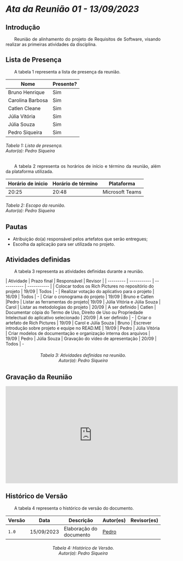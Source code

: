 # ***Ata da Reunião 01 - 13/09/2023***

## **Introdução**
<p align="justify">
&emsp;&emsp;Reunião de alinhamento do projeto de Requisitos de Software, visando realizar as primeiras atividades da disciplina.
</p>

## **Lista de Presença**
<p align="justify">
&emsp;&emsp;A tabela 1 representa a lista de presença da reunião.
</p>

| Nome | Presente? |
|---------------|----|
|Bruno Henrique| Sim |
|Carolina Barbosa| Sim |
|Catlen Cleane| Sim | 
|Júlia Vitória| Sim |
|Júlia Souza| Sim |
|Pedro Siqueira| Sim |
<h6> Tabela 1: Lista de presença.
<br> Autor(a): Pedro Siqueira </h6>

<p align="justify">
&emsp;&emsp;A tabela 2 representa os horários de início e término da reunião, além da plataforma utilizada.
</p>

| Horário de inicio | Horário de término | Plataforma |
|--------------|-----------|---------|
|20:25|20:48|Microsoft Teams|
<h6> Tabela 2: Escopo da reunião.
<br> Autor(a): Pedro Siqueira </h6>

## **Pautas**
<ul>
<li> Atribuição do(a) responsável pelos artefatos que serão entregues;</li>
<li> Escolha da aplicação para ser utilizada no projeto.</li>
</ul>

## **Atividades definidas**
<p align="justify">
&emsp;&emsp;A tabela 3 representa as atividades definidas durante a reunião.
</p>
| Atividade | Prazo final | Responsável | Revisor |
| --------- | ----------- | ----------- | ----------- |
| Colocar todos os Rich Pictures no repositório do projeto | 19/09 | Todos | -
| Realizar votação do aplicativo para o projeto | 16/09 | Todos | -
| Criar o cronograma do projeto | 19/09 | Bruno e Catlen |Pedro
| Listar as ferramentas do projeto| 19/09 | Júlia Vitória e Júlia Souza | Carol
| Listar as metodologias do projeto | 20/09 | A ser definido | Catlen
| Documentar cópia do Termo de Uso, Direito de Uso ou Propriedade Intelectual do aplicativo selecionado | 20/09 | A ser definido | - 
| Criar o artefato de Rich Pictures | 19/09 | Carol e Júlia Souza | Bruno
| Escrever introdução sobre projeto e equipe no READ.ME | 19/09 | Pedro | Júlia Vitória
| Criar modelos de documentação e organização interna dos arquivos | 19/09 | Pedro | Júlia Souza
| Gravação do vídeo de apresentação | 20/09 | Todos | -
<h6 align = "center"> Tabela 3: Atividades definidas na reunião.
<br> Autor(a): Pedro Siqueira </h6>

## **Gravação da Reunião**

<iframe width="560" height="315" src="https://www.youtube.com/embed/FJBgt7raPVE?si=19GeabHrxm5RMtU7" title="YouTube video player" frameborder="0" allow="accelerometer; autoplay; clipboard-write; encrypted-media; gyroscope; picture-in-picture; web-share" allowfullscreen></iframe>

## **Histórico de Versão**
<p align="justify">
&emsp;&emsp;A tabela 4 representa o histórico de versão do documento.
</p>

| Versão | Data | Descrição | Autor(es) | Revisor(es) |
| ------ | ---- | --------- | --------- | ----------  |
| `1.0`  | 15/09/2023 | Elaboração do documento | [Pedro](https://github.com/PedroSiq) | |
<h6 align="center"> Tabela 4: Histórico de Versão.
<br> Autor(a): Pedro Siqueira </h6>